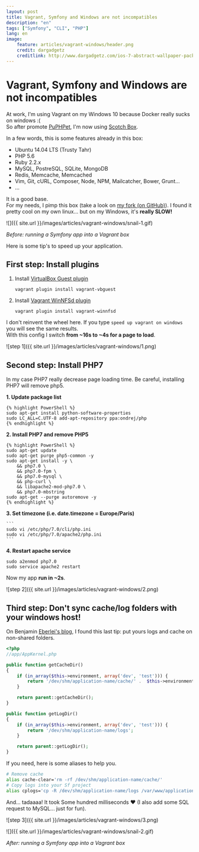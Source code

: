 ```yaml
---
layout: post
title: Vagrant, Symfony and Windows are not incompatibles
description: "en"
tags: ["Symfony", "CLI", "PHP"]
lang: en
image:
    feature: articles/vagrant-windows/header.png
    credit: dargadgetz
    creditlink: http://www.dargadgetz.com/ios-7-abstract-wallpaper-pack-for-iphone-5-and-ipod-touch-retina/
---
```


# Vagrant, Symfony and Windows are not incompatibles

At work, I'm using Vagrant on my Windows 10 because Docker really sucks on windows :(  
So after promote [PuPHPet](https://puphpet.com/), I'm now using [Scotch Box](https://box.scotch.io/).

In a few words, this is some features already in this box:

* Ubuntu 14.04 LTS (Trusty Tahr)
* PHP 5.6
* Ruby 2.2.x
* MySQL, PostreSQL, SQLite, MongoDB
* Redis, Memcache, Memcached
* Vim, Git, cURL, Composer, Node, NPM, Mailcatcher, Bower, Grunt...
* ...

It is a good base.  
For my needs, I pimp this box (take a look on [my fork (on GitHub)](https://github.com/maxpou/scotch-box)). I found it pretty cool on my own linux... but on my Windows, it's **really SLOW!**

![]({{ site.url }}/images/articles/vagrant-windows/snail-1.gif)

*Before: running a Symfony app into a Vagrant box*

Here is some tip's to speed up your application.


## First step: Install plugins

1. Install [VirtualBox Guest plugin](https://github.com/dotless-de/vagrant-vbguest)

     ```
     vagrant plugin install vagrant-vbguest
     ```

2. Install [Vagrant WinNFSd plugin](https://github.com/winnfsd/vagrant-winnfsd)

    ```
    vagrant plugin install vagrant-winnfsd
    ```

I don't reinvent the wheel here. If you type `speed up vagrant on windows` you will see the same results.  
With this config I switch **from ~16s to ~4s for a page to load**.

![step 1]({{ site.url }}/images/articles/vagrant-windows/1.png)

## Second step: Install PHP7

In my case PHP7 really decrease page loading time. Be careful, installing PHP7 will remove php5.

**1. Update package list**

    {% highlight PowerShell %}
    sudo apt-get install python-software-properties
    sudo LC_ALL=C.UTF-8 add-apt-repository ppa:ondrej/php
    {% endhighlight %}

**2. Install PHP7 and remove PHP5**

    {% highlight PowerShell %}
    sudo apt-get update
    sudo apt-get purge php5-common -y
    sudo apt-get install -y \
        && php7.0 \
        && php7.0-fpm \
        && php7.0-mysql \
        && php-curl \
        && libapache2-mod-php7.0 \
        && php7.0-mbstring
    sudo apt-get --purge autoremove -y
    {% endhighlight %}

**3. Set timezone (i.e. date.timezone = Europe/Paris)**

    ```
    sudo vi /etc/php/7.0/cli/php.ini
    sudo vi /etc/php/7.0/apache2/php.ini
    ```

**4. Restart apache service**

```
sudo a2enmod php7.0
sudo service apache2 restart
```

Now my app **run in ~2s**.

![step 2]({{ site.url }}/images/articles/vagrant-windows/2.png)


## Third step: Don't sync cache/log folders with your windows host!

On Benjamin [Eberlei's blog](http://www.whitewashing.de/2013/08/19/speedup_symfony2_on_vagrant_boxes.html), I found this last tip: put yours logs and cache on non-shared folders.


```php
<?php
//app/AppKernel.php

public function getCacheDir()
{
    if (in_array($this->environment, array('dev', 'test'))) {
        return '/dev/shm/application-name/cache/' .  $this->environment;
    }

    return parent::getCacheDir();
}

public function getLogDir()
{
    if (in_array($this->environment, array('dev', 'test'))) {
        return '/dev/shm/application-name/logs';
    }

    return parent::getLogDir();
}
```

If you need, here is some aliases to help you.

```sh
# Remove cache
alias cache-clear='rm -rf /dev/shm/application-name/cache/'
# Copy logs into your Sf project
alias cplogs='cp -R /dev/shm/application-name/logs /var/www/application-name/public/app'
```


And... tadaaaa! It took Some hundred milliseconds ♥ (I also add some SQL request to MySQL... just for fun).

![step 3]({{ site.url }}/images/articles/vagrant-windows/3.png)

![]({{ site.url }}/images/articles/vagrant-windows/snail-2.gif)

*After: running a Symfony app into a Vagrant box*
